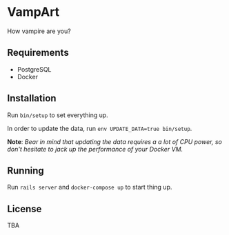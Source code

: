 # VampArt

How vampire are you?

## Requirements

* PostgreSQL
* Docker

## Installation

Run `bin/setup` to set everything up.

In order to update the data, run `env UPDATE_DATA=true bin/setup`.

**Note**: *Bear in mind that updating the data requires a a lot of CPU power, so don't hesitate to jack up the performance of your Docker VM.*

## Running

Run `rails server` and `docker-compose up` to start thing up.

## License

TBA
